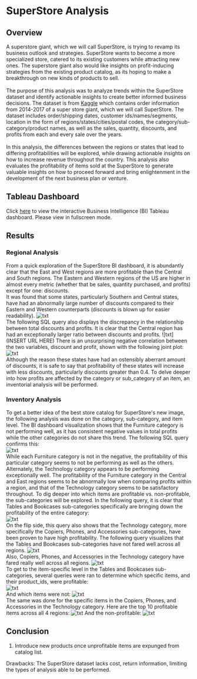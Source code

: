 # SuperStore Analysis

## Overview
A superstore giant, which we will call SuperStore, is trying to revamp its business outlook and strategies. SuperStore wants to become a more specialized store, catered to its existing customers while attracting new ones. The superstore giant also would like insights on profit-inducing strategies from the existing product catalog, as its hoping to make a breakthrough on new kinds of products to sell.\
\
The purpose of this analysis was to analyze trends within the SuperStore dataset and identify actionable insights to create better informed business decisions. The dataset is from [Kaggle](https://www.kaggle.com/datasets/vivek468/superstore-dataset-final) which contains order information from 2014-2017 of a super store giant, which we will call SuperStore. The dataset includes order/shipping dates, customer ids/names/segments, location in the form of regions/states/cities/postal codes, the category/sub-category/product names, as well as the sales, quantity, discounts, and profits from each and every sale over the years. \
\
In this analysis, the differences between the regions or states that lead to differing profitabilities will be explored, while drawing actionable insights on how to increase revenue throughout the country. This analysis also evaluates the profitability of items sold at the SuperStore to generate valuable insights on how to proceed forward and bring enlightenment in the development of the next business plan or venture.

## Tableau Dashboard
Click [here](https://public.tableau.com/app/profile/caroline.diep/viz/BluOrangeSuperStore/Dashboard4) to view the interactive Business Intelligence (BI) Tableau dashboard. Please view in fullscreen mode.

## Results

### Regional Analysis
From a quick exploration of the SuperStore BI dashboard, it is abundantly clear that the East and West regions are more profitable than the Central and South regions. The Eastern and Western regions of the US are higher in almost every metric (whether that be sales, quantity purchased, and profits) except for one: discounts.\
It was found that some states, particularly Southern and Central states, have had an abnormally large number of discounts compared to their Eastern and Western counterparts (discounts is blown up for easier readability).
![txt](https://github.com/carrotdip/SuperStore/blob/158783c61894cfbcfa9fa54527c3f8dd3633e555/Images/stackeddiscountprofit.png)\
The following SQL query also displays the discrepancy in the relationship between total discounts and profits. It is clear that the Central region has had an exceptionally larger ratio between discounts and profits.
![txt](INSERT URL HERE)
There is an unsurprising negative correlation between the two variables, discount and profit, shown with the following joint plot:\
![txt](https://github.com/carrotdip/SuperStore/blob/158783c61894cfbcfa9fa54527c3f8dd3633e555/Images/discountprofitjp.png)\
Although the reason these states have had an ostensibly aberrant amount of discounts, it is safe to say that profitability of these states will increase with less discounts, particularly discounts greater than 0.4. 
To delve deeper into how profits are affected by the category or sub_category of an item, an inventorial analysis will be performed.

### Inventory Analysis
To get a better idea of the best store catalog for SuperStore's new image, the following analysis was done on the category, sub-category, and item level. The BI dashboard visualization shows that the Furniture category is not performing well, as it has consistent negative values in total profits while the other categories do not share this trend. The following SQL query confirms this: \
![txt](https://github.com/carrotdip/SuperStore/blob/e68cfc19499a1df3de0bed241a69734e104c5d74/Images/tpbyregioncategory.png)\
While each Furniture category is not in the negative, the profitability of this particular category seems to not be performing as well as the others. Alternately, the Technology category appears to be performing exceptionally well. The profitability of the Furniture category in the Central and East regions seems to be abnormally low when comparing profits within a region, and that of the Technology category seems to be satisfactory throughout.
To dig deeper into which items are profitable vs. non-profitable, the sub-categories will be explored. In the following query, it is clear that Tables and Bookcases sub-categories specifically are bringing down the profitability of the entire category: \
![txt](https://github.com/carrotdip/SuperStore/blob/75760d6b86f2df5fbb0ff70f0042af4c55e8401a/Images/tpbycategoryandsubcategory.png) \
On the flip side, this query also shows that the Technology category, more specifically the Copiers, Phones, and Accessories sub-categories, have been proven to have high profitability.
The following query visualizes that the Tables and Bookcases sub-categories have not fared well across all regions. 
![txt](https://github.com/carrotdip/SuperStore/blob/e6991284ec152d06c4fce3cfcfa7551df45d05d7/Images/tablesbookcasesbyregion.png)\
Also, Copiers, Phones, and Accessories in the Technology category have fared really well across all regions.
![txt](https://github.com/carrotdip/SuperStore/blob/124226894147f38f8eff58bd4734bbcb57b49588/Images/cpabyregion.png)\
To get to the item-specific level in the Tables and Bookcases sub-categories, several queries were ran to determine which specific items, and their product_ids, were profitable:\
![txt](https://github.com/carrotdip/SuperStore/blob/cf1c6597204f1b03cfceba652acef8c6aed2ce0f/Images/profitablebooktables.png)\
And which items were not:
![txt](https://github.com/carrotdip/SuperStore/blob/cf1c6597204f1b03cfceba652acef8c6aed2ce0f/Images/unprofitablebooktables.png)\
The same was done for the specific items in the Copiers, Phones, and Accessories in the Technology category. Here are the top 10 profitable items across all 4 regions:
![txt](https://github.com/carrotdip/SuperStore/blob/482a11b11fa0e337e0b19286bf3b0805707b2b3a/Images/profitablecpa.png)
And the non-profitable:
![txt](https://github.com/carrotdip/SuperStore/blob/482a11b11fa0e337e0b19286bf3b0805707b2b3a/Images/unprofitablecpa.png)

## Conclusion
1. Introduce new products once unprofitable items are expunged from catalog list.

Drawbacks: The SuperStore dataset lacks cost, return information, limiting the types of analysis able to be performed.